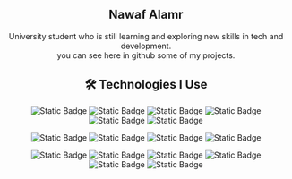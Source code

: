 <div align="center">
  
## Nawaf Alamr

University student who is still learning and exploring new skills in tech and development.<br>
you can see here in github some of my projects.



## 🛠️ Technologies I Use

![Static Badge](https://img.shields.io/badge/HTML-%23E34F26?style=flat&logo=html5&logoColor=white&logoSize=auto)
![Static Badge](https://img.shields.io/badge/CSS-%231572B6?style=flat&logo=css3&logoColor=white&logoSize=auto)
![Static Badge](https://img.shields.io/badge/JavaScript-%23F7DF1E?style=flat&logo=javascript&logoColor=black&logoSize=auto)
![Static Badge](https://img.shields.io/badge/Java-white?style=flat&logo=Java&logoColor=black&logoSize=auto)
![Static Badge](https://img.shields.io/badge/Ruby-%23CC342D?style=flat&logo=ruby&logoColor=whtie&logoSize=auto)
![Static Badge](https://img.shields.io/badge/Ruby_on_rails-%23D30001?style=flat&logo=rubyonrails&logoColor=whtie&logoSize=auto)

![Static Badge](https://img.shields.io/badge/Python-%233776AB?style=flat&logo=python&logoColor=white)
![Static Badge](https://img.shields.io/badge/php-%23777BB4?style=flat&logo=php&logoColor=white&logoSize=auto)
![Static Badge](https://img.shields.io/badge/phpMyadmin-%236C78AF?style=flat&logo=phpmyadmin&logoColor=white&logoSize=auto)
![Static Badge](https://img.shields.io/badge/MySql-%234479A1?style=flat&logo=mysql&logoColor=white&logoSize=auto)

![Static Badge](https://img.shields.io/badge/Github-black?style=flat&logo=github&logoColor=white)
![Static Badge](https://img.shields.io/badge/Linux-black?style=flat&logo=linux&logoColor=white)
![Static Badge](https://img.shields.io/badge/VirtualBox-%232F61B4?style=flat&logo=virtualbox&logoColor=yellow)
![Static Badge](https://img.shields.io/badge/XAMPP-%23FB7A24?style=flat&logo=xampp&logoColor=white)
![Static Badge](https://img.shields.io/badge/Cisco_packet_tracer-%231BA0D7?style=flat&logoColor=white)
![Static Badge](https://img.shields.io/badge/UML-%23FABD14?style=flat&logo=uml&logoColor=black)

